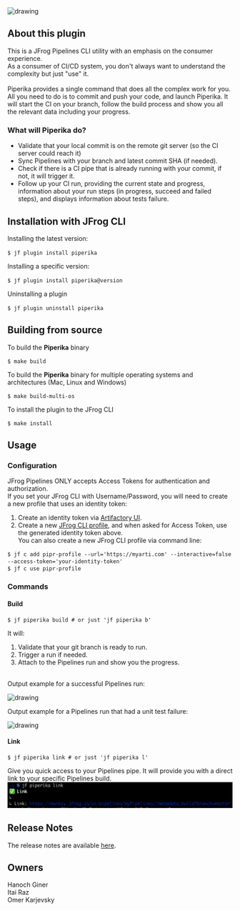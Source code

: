 <img src="assets/logo.png" alt="drawing" width="400" height="400"/>


## About this plugin
This is a JFrog Pipelines CLI utility with an emphasis on the consumer experience.</br>
As a consumer of CI/CD system, you don't always want to understand the complexity but just "use" it.</br></br>
Piperika provides a single command that does all the complex work for you.</br>
All you need to do is to commit and push your code, and launch Piperika. It will start the CI on your branch, follow the build process and show you all the relevant data including your progress. 

### What will Piperika do?
* Validate that your local commit is on the remote git server (so the CI server could reach it)
* Sync Pipelines with your branch and latest commit SHA (if needed).
* Check if there is a CI pipe that is already running with your commit, if not, it will trigger it.
* Follow up your CI run, providing the current state and progress, information about your run steps (in progress, succeed and failed steps), and displays information about tests failure.

## Installation with JFrog CLI
Installing the latest version:

`$ jf plugin install piperika`

Installing a specific version:

`$ jf plugin install piperika@version`

Uninstalling a plugin

`$ jf plugin uninstall piperika`

## Building from source
To build the **Piperika** binary
```shell
$ make build
```

To build the **Piperika** binary for multiple operating systems and architectures (Mac, Linux and Windows)
```shell
$ make build-multi-os
```

To install the plugin to the JFrog CLI
```shell
$ make install
```

## Usage
### Configuration
JFrog Pipelines ONLY accepts Access Tokens for authentication and authorization.</br>
If you set your JFrog CLI with Username/Password, you will need to create a new profile that uses an identity token: 
1. Create an identity token via [Artifactory UI](https://www.jfrog.com/confluence/display/JFROG/User+Profile#UserProfile-IdentityTokenidentitytoken). </br>
2. Create a new [JFrog CLI profile](https://jfrog.com/knowledge-base/how-to-configure-jfrog-cli-to-work-with-artifactory-video/), and when asked for Access Token, use the generated identity token above.</br>
You can also create a new JFrog CLI profile via command line:
```shell
$ jf c add pipr-profile --url='https://myarti.com' --interactive=false --access-token='your-identity-token'
$ jf c use pipr-profile
```

### Commands
#### Build
```shell
$ jf piperika build # or just 'jf piperika b'
```

It will: 
1. Validate that your git branch is ready to run.
2. Trigger a run if needed.
3. Attach to the Pipelines run and show you the progress.
</br></br>

Output example for a successful Pipelines run:

<img src="assets/output_successful_run.png" alt="drawing"/>

Output example for a Pipelines run that had a unit test failure:

<img src="assets/output_test_failure.png" alt="drawing"/>

#### Link
```shell
$ jf piperika link # or just 'jf piperika l'
```
Give you quick access to your Pipelines pipe.
It will provide you with a direct link to your specific Pipelines build.
<img src="assets/output_link.png" alt="drawing"/>


## Release Notes
The release notes are available [here](RELEASE.md).

## Owners
Hanoch Giner</br>
Itai Raz</br>
Omer Karjevsky